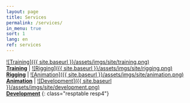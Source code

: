 ```yaml
---
layout: page
title: Services
permalink: /services/
in_menu: true
sort: 1
lang: en
ref: services
---
```


[![Training]({{ site.baseurl }}/assets/imgs/site/training.png)<br/>__Training__][1] | [![Rigging]({{ site.baseurl }}/assets/imgs/site/rigging.png)<br/>__Rigging__][2] | [![Animation]({{ site.baseurl }}/assets/imgs/site/animation.png)<br/>__Animation__][3] | [![Development]({{ site.baseurl }}/assets/imgs/site/development.png)<br/>__Development__][4]
{: class="resptable resp4"}

[1]: {{site.baseurl}}/services/training/
[2]: {{site.baseurl}}/services/rigging/
[3]: {{site.baseurl}}/services/animation/
[4]: {{site.baseurl}}/services/development/
